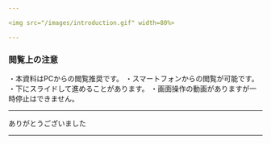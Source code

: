 ```yaml
---

<img src="/images/introduction.gif" width=80%>

---
```


### 閲覧上の注意



・本資料はPCからの閲覧推奨です。
・スマートフォンからの閲覧が可能です。
・下にスライドして進めることがあります。
・画面操作の動画がありますが一時停止はできません。

---

ありがとうございました

---
